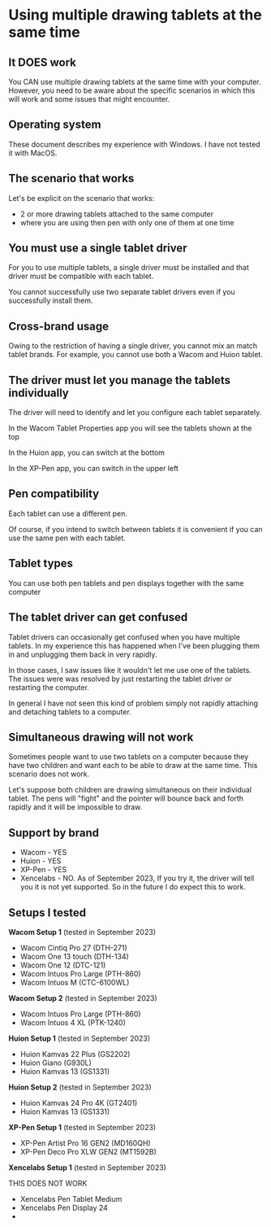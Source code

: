 # Using multiple drawing tablets at the same time

## It DOES work

You CAN use multiple drawing tablets at the same time with your computer. However, you need to be aware about the specific scenarios in which this will work and some issues that might encounter.

## Operating system

These document describes my experience with Windows. I have not tested it with MacOS.

## The scenario that works

Let's be explicit on the scenario that works:

* 2 or more drawing tablets attached to the same computer
* where you are using then pen with only one of them at one time

## You must use a single tablet driver

For you to use multiple tablets, a single driver must be installed and that driver must be compatible with each tablet.&#x20;

You cannot successfully use two separate tablet drivers even if you successfully install them.

## Cross-brand usage

Owing to the restriction of having a single driver, you cannot mix an match tablet brands. For example, you cannot use both a Wacom and Huion tablet.

## The driver must let you manage the tablets individually

The driver will need to identify and let you configure each tablet separately.

In the Wacom Tablet Properties app you will see the tablets shown at the top&#x20;

In the Huion app, you can switch at the bottom

In the XP-Pen app, you can switch in the upper left

## Pen compatibility

Each tablet can use a different pen.&#x20;

Of course, if you intend to switch between tablets it is convenient if you can use the same pen with each tablet.&#x20;

## Tablet types

You can use both pen tablets and pen displays together with the same computer&#x20;

## The tablet driver can get confused

Tablet drivers can occasionally get confused when you have multiple tablets. In my experience this has happened when I've been plugging them in and unplugging them back in very rapidly.

In those cases, I saw issues like it wouldn't let me use one of the tablets. The issues were was resolved by just restarting the tablet driver or restarting the computer.

In general I have not seen this kind of problem simply not rapidly attaching and detaching tablets to a computer.

## Simultaneous drawing will not work

Sometimes people want to use two tablets on a computer because they have two children and want each to be able to draw at the same time. This scenario does not work.

Let's suppose both children are drawing simultaneous on their individual tablet. The pens will "fight" and the pointer will bounce back and forth rapidly and it will be impossible to draw.&#x20;

## Support by brand

* Wacom - YES
* Huion - YES
* XP-Pen - YES
* Xencelabs - NO. As of September 2023, If you try it, the driver will tell you it is not yet supported. So in the future I do expect this to work.

## Setups I tested

**Wacom Setup 1** (tested in September 2023)

* Wacom Cintiq Pro 27 (DTH-271)
* Wacom One 13 touch (DTH-134)
* Wacom One 12 (DTC-121)
* Wacom Intuos Pro Large (PTH-860)
* Wacom Intuos M (CTC-6100WL)

**Wacom Setup 2** (tested in September 2023)

* Wacom Intuos Pro Large (PTH-860)
* Wacom Intuos 4 XL (PTK-1240)

**Huion Setup 1** (tested in September 2023)

* Huion Kamvas 22 Plus (GS2202)
* Huion Giano (G930L)
* Huion Kamvas 13 (GS1331)

**Huion Setup 2** (tested in September 2023)

* Huion Kamvas 24 Pro 4K (GT2401)
* Huion Kamvas 13 (GS1331)

**XP-Pen Setup 1** (tested in September 2023)

* XP-Pen Artist Pro 16 GEN2 (MD160QH)
* XP-Pen Deco Pro XLW GEN2 (MT1592B)

**Xencelabs Setup 1** (tested in September 2023)

THIS DOES NOT WORK

* Xencelabs Pen Tablet Medium
* Xencelabs Pen Display 24
*
